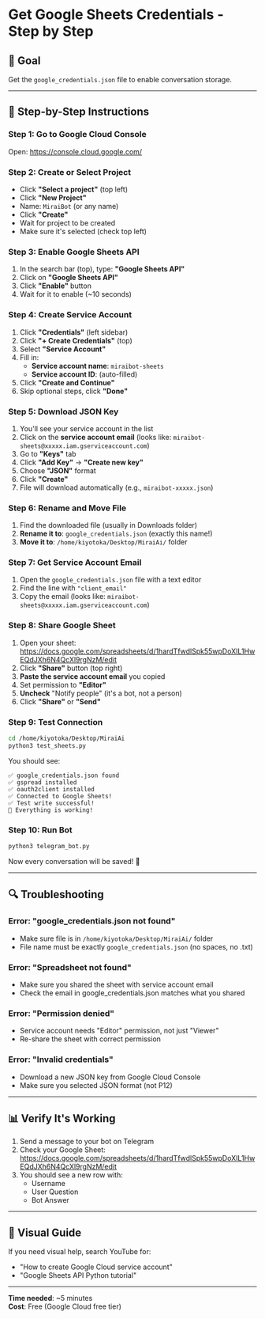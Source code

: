 # Get Google Sheets Credentials - Step by Step

## 🎯 Goal
Get the `google_credentials.json` file to enable conversation storage.

---

## 📝 Step-by-Step Instructions

### Step 1: Go to Google Cloud Console
Open: https://console.cloud.google.com/

### Step 2: Create or Select Project
- Click **"Select a project"** (top left)
- Click **"New Project"**
- Name: `MiraiBot` (or any name)
- Click **"Create"**
- Wait for project to be created
- Make sure it's selected (check top left)

### Step 3: Enable Google Sheets API
1. In the search bar (top), type: **"Google Sheets API"**
2. Click on **"Google Sheets API"**
3. Click **"Enable"** button
4. Wait for it to enable (~10 seconds)

### Step 4: Create Service Account
1. Click **"Credentials"** (left sidebar)
2. Click **"+ Create Credentials"** (top)
3. Select **"Service Account"**
4. Fill in:
   - **Service account name**: `miraibot-sheets`
   - **Service account ID**: (auto-filled)
5. Click **"Create and Continue"**
6. Skip optional steps, click **"Done"**

### Step 5: Download JSON Key
1. You'll see your service account in the list
2. Click on the **service account email** (looks like: `miraibot-sheets@xxxxx.iam.gserviceaccount.com`)
3. Go to **"Keys"** tab
4. Click **"Add Key"** → **"Create new key"**
5. Choose **"JSON"** format
6. Click **"Create"**
7. File will download automatically (e.g., `miraibot-xxxxx.json`)

### Step 6: Rename and Move File
1. Find the downloaded file (usually in Downloads folder)
2. **Rename it to**: `google_credentials.json` (exactly this name!)
3. **Move it to**: `/home/kiyotoka/Desktop/MiraiAi/` folder

### Step 7: Get Service Account Email
1. Open the `google_credentials.json` file with a text editor
2. Find the line with `"client_email"`
3. Copy the email (looks like: `miraibot-sheets@xxxxx.iam.gserviceaccount.com`)

### Step 8: Share Google Sheet
1. Open your sheet: https://docs.google.com/spreadsheets/d/1hardTfwdlSpk55wpDoXIL1HwEQdJXh6N4QcXl9rgNzM/edit
2. Click **"Share"** button (top right)
3. **Paste the service account email** you copied
4. Set permission to **"Editor"**
5. **Uncheck** "Notify people" (it's a bot, not a person)
6. Click **"Share"** or **"Send"**

### Step 9: Test Connection
```bash
cd /home/kiyotoka/Desktop/MiraiAi
python3 test_sheets.py
```

You should see:
```
✅ google_credentials.json found
✅ gspread installed
✅ oauth2client installed
✅ Connected to Google Sheets!
✅ Test write successful!
🎉 Everything is working!
```

### Step 10: Run Bot
```bash
python3 telegram_bot.py
```

Now every conversation will be saved! 🎉

---

## 🔍 Troubleshooting

### Error: "google_credentials.json not found"
- Make sure file is in `/home/kiyotoka/Desktop/MiraiAi/` folder
- File name must be exactly `google_credentials.json` (no spaces, no .txt)

### Error: "Spreadsheet not found"
- Make sure you shared the sheet with service account email
- Check the email in google_credentials.json matches what you shared

### Error: "Permission denied"
- Service account needs "Editor" permission, not just "Viewer"
- Re-share the sheet with correct permission

### Error: "Invalid credentials"
- Download a new JSON key from Google Cloud Console
- Make sure you selected JSON format (not P12)

---

## 📊 Verify It's Working

1. Send a message to your bot on Telegram
2. Check your Google Sheet: https://docs.google.com/spreadsheets/d/1hardTfwdlSpk55wpDoXIL1HwEQdJXh6N4QcXl9rgNzM/edit
3. You should see a new row with:
   - Username
   - User Question  
   - Bot Answer

---

## 🎥 Visual Guide

If you need visual help, search YouTube for:
- "How to create Google Cloud service account"
- "Google Sheets API Python tutorial"

---

**Time needed**: ~5 minutes  
**Cost**: Free (Google Cloud free tier)
